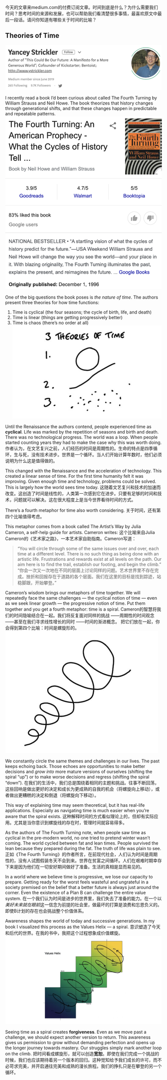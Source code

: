 今天的文章来medium.com的付费订阅文章。时间到底是什么？为什么需要我们时间？思考时间的来源和发展，也可以帮助我们看清楚很多事情，最喜欢原文中最后一段话。请问你知道有哪些关于时间的比喻？
## Theories of Time
![原文作者](./_image/2020-07-11-15-54-26.png)

I recently read a book I’d been curious about called The Fourth Turning by William Strauss and Neil Howe. The book theorizes that history changes through generational shifts, and that these changes happen in predictable and repeatable patterns.
![The Fourth Turning](./_image/2020-07-11-15-57-16.png)

One of the big questions the book poses is *the nature of time*. The authors present three theories for how time functions:
1. Time is cyclical (the four seasons; the cycle of birth, life, and death)
2. Time is linear (things are getting progressively better)
3. Time is chaos (there’s no order at all)
![](./_image/2020-07-11-15-49-59.jpg)

Until the Renaissance the authors contend, people experienced time as **cyclical**. Life was marked by the repetition of seasons and birth and death. There was no technological progress. The world was a loop. When people started counting years they had to make the case why this was worth doing.
作者认为，在文艺复兴之前，人们经历的时间是周期性的。生命的特点是四季循环，生与死，没有技术进步。世界是一个循环。当人们开始计算年数时，他们必须说明为什么这是值得做的。

This changed with the Renaissance and the acceleration of technology. This created a linear sense of time. For the first time humanity felt it was improving. Given enough time and technology, problems could be solved. This is largely how the world sees time today.
这随着文艺复兴和技术的加速而改变。这创造了时间是线性的，人类第一次感到它在进步。只要有足够的时间和技术，问题就可以解决。这在很大程度上是当今世界看待时间的方式。

There’s a fourth metaphor for time also worth considering. 
关于时间，还有第四个比喻值得考虑。

This metaphor comes from a book called The Artist’s Way by Julia Cameron, a self-help guide for artists. Cameron writes:
这个比喻来自Julia Cameron的《艺术家之路》，一本艺术家自助指南。Cameron写道：
> “You will circle through some of the same issues over and over, each time at a different level. There is no such thing as being done with an artistic life. Frustrations and rewards exist at all levels on the path. Our aim here is to find the trail, establish our footing, and begin the climb.”
> “你会一次又一次地在不同的层面上讨论同样的问题。艺术世界里不存在完成。挫折和回报存在于道路的各个层面。我们在这里的目标是找到踪迹，站稳脚跟，开始攀登。”

Cameron’s wisdom brings our metaphors of time together. We will repeatedly face the same challenges 
— the cyclical notion of time 
— even as we seek linear growth 
— the progressive notion of time. 
Put them together and you get a fourth metaphor: time is a spiral.
Cameron的智慧将我们的时间隐喻结合在一起。我们将反复面对同样的挑战
——周期性的时间观念
——甚至在我们寻求线性增长的同时
——时间的渐进概念。
把它们放在一起，你会得到第四个比喻：时间是螺旋形的。
![](./_image/2020-07-11-15-51-50.jpg)

We constantly circle the same themes and challenges in our lives. The past keeps echoing back. Those echoes are opportunities to make better decisions and *grow into* more mature versions of ourselves (shifting the spiral “up”) or to make worse decisions and regress (shifting the spiral “down”).
在我们的生活中，我们总是围绕着相同的主题和挑战。往事不断回荡，这些回响是做出更好的决定和成长为更成熟的自我的机会（将螺旋向上移动），或者做出更糟糕的决定和倒退（将螺旋向下移动）。

This way of explaining time may seem theoretical, but it has real-life applications. Especially as navigating time is much easier when you’re aware that the spiral exists.
这种解释时间的方式看似理论上的，但却有实际应用。尤其是当你意识到螺旋线的存在时，管理时间就容易得多。

As the authors of The Fourth Turning note, when people saw time as cyclical in the pre-modern world, no one tried to pretend winter wasn’t coming. The world cycled between fat and lean times. People survived the lean because they prepared during the fat. The truth of life was plain to see.
正如《The Fourth Turning》的作者所言，在前现代社会，人们认为时间是周期性的，没有人试图假装冬天不会到来。世界在贫富之间循环。人们在艰难时期幸存下来是因为他们在一切安好期间做好了准备。生活的真相是显而易见的。

In a world where we believe time is progressive, we lose our capacity to prepare. Getting ready for the worst feels wasteful and ungrateful in a society premised on the belief that a better future is always just around the corner. Even the existence of a Plan B can challenge the entire value system.
在一个我们认为时间是进步的世界里，我们失去了准备的能力。在一个以*美好未来就在眼前*这一信念为前提的社会里，做最坏的打算是浪费和忘恩负义的。即使B计划的存在也会挑战整个价值体系。

Awareness shapes the world of today and successive generations. In my book I visualized this process as the Values Helix — a spiral.
意识塑造了今天和后代的世界。在我的书中，我把这个过程想象成价值螺旋。
![](./_image/2020-07-11-15-53-03.jpg)

Seeing time as a spiral creates **forgiveness**. Even as we move past a challenge, we should expect another version to return. This awareness gives us permission to grow without demanding perfection and opens up the longer journey towards mastery. Our struggles simply mark another loop on the climb.
把时间看成螺旋形，就可以创造**宽恕**。即使在我们完成一个挑战的时候，我们也应该期待着另一个版本的回归。这种觉知给予我们成长的许可，而不必苛求完美，并开启通往完美和成熟的漫长旅程。我们的挣扎只是在攀登的另一个循环。
